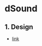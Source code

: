 # dSound

## 1. Design
- [link](https://www.figma.com/file/zPCavdoIqKGrxYQ3u8gfIF/Mume---Music-Player-App-UI-Kit-(Community)?node-id=0%3A1&t=BZnsul0HPgKwzXaL-0)
